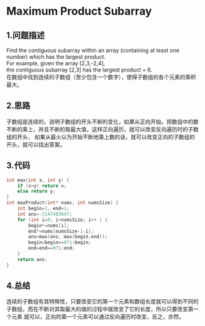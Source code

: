  Maximum Product Subarray
 =====
 
 1.问题描述
 ---
 
 Find the contiguous subarray within an array (containing at least one number) which has the largest product. <br>
For example, given the array [2,3,-2,4],<br>
the contiguous subarray [2,3] has the largest product = 6.<br>
在数组中找到连续的子数组（至少包含一个数字），使得子数组的各个元素的乘积最大。

2.思路
---

子数组是连续的，说明子数组的开头不断的变化，如果从正向开始，把数组中的数不断的乘上，并且不断的取最大值，这样正向遍历，就可以改变反向遍历时的子数组的开头，
如果从最火以为开始不断地乘上数的话，就可以改变正向的子数组的开头，就可以找出答案。

3.代码
---

```c
int max(int x, int y) {
    if (x>y) return x;
    else return y;
}
int maxProduct(int* nums, int numsSize) {
    int begin=1, end=1;
    int ans=-2147483647;
    for (int i=0; i<numsSize; i++ ) {
        begin*=nums[i];
        end*=nums[numsSize-1-i];
        ans=max(ans, max(begin,end));
        begin=begin==0?1:begin;
        end=end==0?1:end;
    }
    return ans;
}
```

4.总结
---

连续的子数组有其特殊性，只要改变它的第一个元素和数组长度就可以得到不同的子数组，而在不断对其取最大的值的过程中就改变了它的长度，所以只要改变第一个元素
就可以，正向的第一个元素可以通过反向遍历时改变，反之，亦然。
